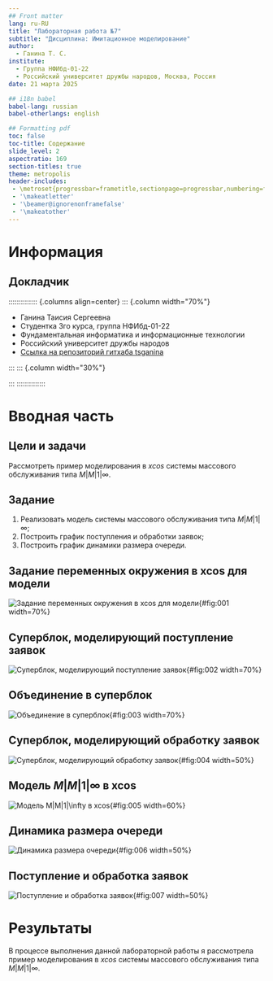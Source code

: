 ```yaml
---
## Front matter
lang: ru-RU
title: "Лабораторная работа №7"
subtitle: "Дисциплина: Имитационное моделирование"
author:
  - Ганина Т. С.
institute:
  - Группа НФИбд-01-22
  - Российский университет дружбы народов, Москва, Россия
date: 21 марта 2025

## i18n babel
babel-lang: russian
babel-otherlangs: english

## Formatting pdf
toc: false
toc-title: Содержание
slide_level: 2
aspectratio: 169
section-titles: true
theme: metropolis
header-includes:
 - \metroset{progressbar=frametitle,sectionpage=progressbar,numbering=fraction}
 - '\makeatletter'
 - '\beamer@ignorenonframefalse'
 - '\makeatother'
---
```


# Информация

## Докладчик

:::::::::::::: {.columns align=center}
::: {.column width="70%"}

  * Ганина Таисия Сергеевна
  * Студентка 3го курса, группа НФИбд-01-22
  * Фундаментальная информатика и информационные технологии
  * Российский университет дружбы народов
  * [Ссылка на репозиторий гитхаба tsganina](https://github.com/tsganina/study_2024-2025_simmod)

:::
::: {.column width="30%"}

:::
::::::::::::::

# Вводная часть

## Цели и задачи

Рассмотреть пример моделирования в *xcos* системы массового обслуживания типа $M|M|1|\infty$.

## Задание

1. Реализовать модель системы массового обслуживания типа $M|M|1|\infty$;
2. Построить график поступления и обработки заявок;
3. Построить график динамики размера очереди.


## Задание переменных окружения в xcos для модели

![Задание переменных окружения в xcos для модели](image/1.png){#fig:001 width=70%}

## Суперблок, моделирующий поступление заявок

![Суперблок, моделирующий поступление заявок](image/2.png){#fig:002 width=70%}

## Объединение в суперблок

![Объединение в суперблок](image/3.png){#fig:003 width=70%}

## Суперблок, моделирующий обработку заявок

![Суперблок, моделирующий обработку заявок](image/4.png){#fig:004 width=50%}

## Модель $M|M|1|\infty$ в xcos

![Модель $M|M|1|\infty$ в xcos](image/6.png){#fig:005 width=60%}

## Динамика размера очереди

![Динамика размера очереди](image/7.png){#fig:006 width=50%}

## Поступление и обработка заявок

![Поступление и обработка заявок](image/8.png){#fig:007 width=50%}


# Результаты

В процессе выполнения данной лабораторной работы я рассмотрела пример моделирования в *xcos* системы массового обслуживания типа $M|M|1|\infty$.
